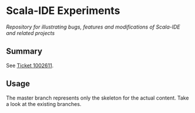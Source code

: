 # Scala-IDE Experiments
*Repository for illustrating bugs, features and modifications of Scala-IDE and related projects*

## Summary
See [Ticket 1002611](https://scala-ide-portfolio.assembla.com/spaces/scala-ide/tickets/1002611).

## Usage
The master branch represents only the skeleton for the actual content. Take a look at the existing branches.
